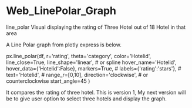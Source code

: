 # Web_LinePolar_Graph
line_polar Visual displaying the rating of Three Hotel out of 18 Hotel in that area

A Line Polar graph from plotly express is below.

px.line_polar(df, r='rating', theta='category', color='Hotelid', line_close=True,
                            line_shape='linear',  # or spline
                    hover_name='Hotelid',
                    hover_data={'Hotelid':False},
                    markers=True,
                    # labels={'rating':'stars'},
                    # text='Hotelid',
                    # range_r=[0,10],
                    direction='clockwise',  # or counterclockwise
                    start_angle=45
                    )
                   
It compares the rating of three hotel. This is version 1, My next version will be to give user option to select three hotels and display the graph.
